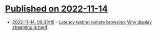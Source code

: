 # [Published on 2022-11-14](index.md)

* [2022-11-14, 06:33:19](https://news.ycombinator.com/item?id=33590817) - [Latency testing remote browsing: Why display streaming is hard](https://thume.ca/2022/05/15/latency-testing-streaming/)
